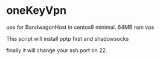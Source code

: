# oneKeyVpn
use for BandwagonHost in centos6 minimal. 64MB ram vps

This script will install pptp first and shadowsocks

finally it will change your ssh port on 22.
